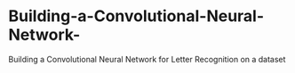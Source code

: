 # Building-a-Convolutional-Neural-Network-
Building a Convolutional Neural Network for Letter Recognition on a dataset
